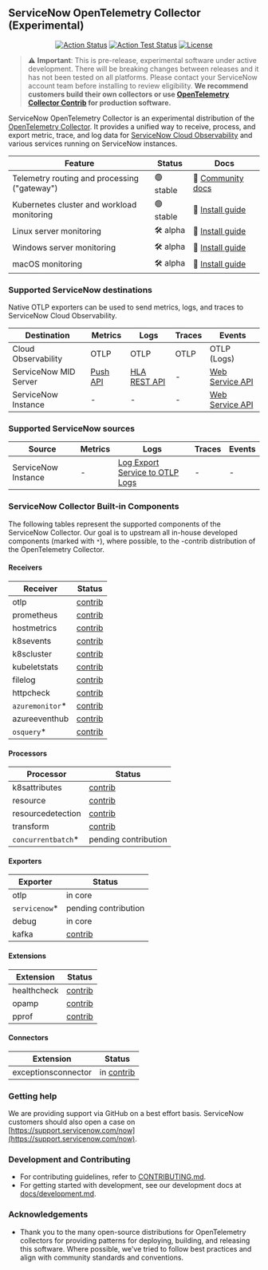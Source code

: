 ## ServiceNow OpenTelemetry Collector (Experimental)

<center>

[![Action Status](https://github.com/lightstep/sn-collector/workflows/Build/badge.svg)](https://github.com/lightstep/sn-collector/actions)
[![Action Test Status](https://github.com/lightstep/sn-collector/workflows/Tests/badge.svg)](https://github.com/lightstep/sn-collector/actions)
[![License](https://img.shields.io/badge/License-Apache_2.0-blue.svg)](https://opensource.org/licenses/Apache-2.0)

</center>

> ⚠️ **Important**: This is pre-release, experimental software under active development. There will be breaking changes between releases and it has not been tested on all platforms. Please contact your ServiceNow account team before installing to review eligibility. **We recommend customers build their own collectors or use [OpenTelemetry Collector Contrib](https://github.com/open-telemetry/opentelemetry-collector-contrib/) for production software.**

ServiceNow OpenTelemetry Collector is an experimental distribution of the [OpenTelemetry
Collector](https://github.com/open-telemetry/opentelemetry-collector). It
provides a unified way to receive, process, and export metric, trace, and log
data for [ServiceNow Cloud Observability](https://www.lightstep.com) and various services running on ServiceNow instances.

| Feature                                        | Status     | Docs                     |
| ---------------------------------------------- | ---------- | ------------------------ |
| Telemetry routing and processing ("gateway")   | 🟢 stable   | 📔 [Community docs][14]  |
| Kubernetes cluster and workload monitoring     | 🟢 stable   | 📒 [Install guide][10]   |
| Linux server monitoring                        | 🛠️ alpha    | 📒 [Install guide][11]   |
| Windows server monitoring                      | 🛠️ alpha    | 📒 [Install guide][12]   |
| macOS monitoring                               | 🛠️ alpha    | 📒 [Install guide][13]   |

[10]: /docs/monitor-kubernetes.md
[11]: /docs/monitor-linux.md
[12]: /docs/monitor-windows.md
[13]: /docs/monitor-macos.md
[14]: https://opentelemetry.io/docs/collector/

### Supported ServiceNow destinations

Native OTLP exporters can be used to send metrics, logs, and traces to ServiceNow Cloud Observability.

| Destination              | Metrics       | Logs             | Traces  | Events                 |
| ------------------------ | ------------- | ---------------- | ------  | ---------------------- |
| Cloud Observability      | OTLP          | OTLP             | OTLP    | OTLP (Logs)            |
| ServiceNow MID Server    | [Push API][6] | [HLA REST API][8]| -      | [Web Service API][7]   |
| ServiceNow Instance      | -             | -                | -       | [Web Service API][7]   |

[6]: https://docs.servicenow.com/bundle/vancouver-api-reference/page/integrate/inbound-rest/concept/push-metrics-MID-server.html
[7]: https://docs.servicenow.com/bundle/vancouver-it-operations-management/page/product/event-management/task/send-events-via-web-service.html
[8]: https://docs.servicenow.com/bundle/vancouver-it-operations-management/page/product/health-log-analytics-admin/task/hla-data-input-rest-api.html

### Supported ServiceNow sources

| Source                   | Metrics  | Logs                                 | Traces  | Events |
| ------------------------ | -------- | ------------------------------------ | ------- | ------ |
| ServiceNow Instance      | -        | [Log Export Service to OTLP Logs][5] | -       | -      |

[5]: https://support.servicenow.com/kb?id=kb_article_view&sysparm_article=KB1575051

### ServiceNow Collector Built-in Components

The following tables represent the supported components of the ServiceNow Collector. Our goal is to upstream all in-house developed components (marked with `*`), where possible, to the -contrib distribution of the OpenTelemetry Collector.

#### Receivers

| Receiver                                                         | Status                       |
| ---------------------------------------------------------------- | ---------------------------- |
| otlp                                                             | [contrib][1]                 | 
| prometheus                                                       | [contrib][1]                 |
| hostmetrics                                                      | [contrib][1]                 |
| k8sevents                                                        | [contrib][1]                 |
| k8scluster                                                       | [contrib][1]                 |
| kubeletstats                                                     | [contrib][1]                 |
| filelog                                                          | [contrib][1]                 |
| httpcheck                                                        | [contrib][1]                 |
| `azuremonitor`*                                                  | [contrib][1]                 |
| azureeventhub                                                    | [contrib][1]                 |
| `osquery`*                                                       | [contrib][1]                 |

[1]: https://github.com/open-telemetry/opentelemetry-collector-contrib/tree/main/receiver

#### Processors

| Processor                                                        | Status               |
| ---------------------------------------------------------------- | -------------------- |
| k8sattributes                                                    | [contrib][2]         |
| resource                                                         | [contrib][2]         |
| resourcedetection                                                | [contrib][2]         |
| transform                                                        | [contrib][2]         |
| `concurrentbatch`*                                               | pending contribution |

[2]: https://github.com/open-telemetry/opentelemetry-collector-contrib/tree/main/processor

#### Exporters

| Exporter                                                         | Status               |
| ---------------------------------------------------------------- | -------------------- |
| otlp                                                             | in core              |
| `servicenow`*                                                    | pending contribution |
| debug                                                            | in core              |
| kafka                                                            | [contrib][3]         |

[3]: https://github.com/open-telemetry/opentelemetry-collector-contrib/tree/main/exporter

#### Extensions

| Extension                                                        | Status          |
| ---------------------------------------------------------------- | --------------- |
| healthcheck                                                      | [contrib][4]    |
| opamp                                                            | [contrib][4]    |
| pprof                                                            | [contrib][4]    |

[4]: https://github.com/open-telemetry/opentelemetry-collector-contrib/tree/main/extension

#### Connectors

| Extension                                                        | Status          |
| ---------------------------------------------------------------- | --------------- |
| exceptionsconnector                                              | in [contrib][9] |

[9]: https://github.com/open-telemetry/opentelemetry-collector-contrib/tree/main/connector

### Getting help

We are providing support via GitHub on a best effort basis. ServiceNow customers should also open a case on [https://support.servicenow.com/now](https://support.servicenow.com/now).

### Development and Contributing

* For contributing guidelines, refer to [CONTRIBUTING.md](CONTRIBUTING.md).
* For getting started with development, see our development docs at [docs/development.md](/docs/development.md).

### Acknowledgements

* Thank you to the many open-source distributions for OpenTelemetry collectors for providing patterns for deploying, building, and releasing this software. Where possible, we've tried to follow best practices and align with community standards and conventions.
